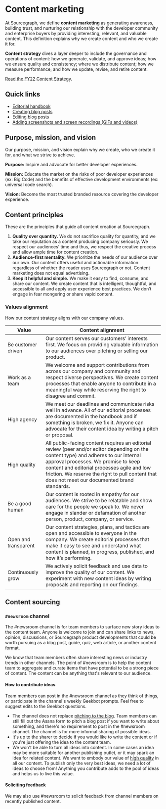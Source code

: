# Content marketing

At Sourcegraph, we define **content marketing** as generating awareness, building trust, and nurturing our relationship with the developer community and enterprise buyers by providing interesting, relevant, and valuable content. This definition explains why we create content and who we create it for.

**Content strategy** dives a layer deeper to include the governance and operations of content: how we generate, validate, and approve ideas; how we ensure quality and consistency; where we distribute content; how we measure performance; and how we update, revise, and retire content.

[Read the FY22 Content Strategy.](https://docs.google.com/document/d/1uz9AN5ZiGkbVD5mQmoKNO4mdbKaI1lukQcxPB2JiPx4/edit#)


## Quick links

- [Editorial handbook](editorial.md)
- [Creating blog posts](creating_blog_posts.md)
- [Editing blog posts](creating_blog_posts.md#editing-blog-posts)
- [Adding screenshots and screen recordings (GIFs and videos)](../adding_screenshots_screen_recording.md)

## Purpose, mission, and vision

Our purpose, mission, and vision explain why we create, who we create it for, and what we strive to achieve.

**Purpose:** Inspire and advocate for better developer experiences.

**Mission:** Educate the market on the risks of poor developer experiences (ex: Big Code) and the benefits of effective development environments (ex: universal code search).

**Vision:** Become the most trusted branded resource
covering the developer experience.


## Content principles

These are the principles that guide all content creation at Sourcegraph. 

1. **Quality over quantity.** We do not sacrifice quality for quantity, and we take our reputation as a content producing company seriously. We respect our audiences’ time and thus, we respect the creative process and allow ample time for content creation. 
1. **Audience-first mentality.** We prioritize the needs of our audience over our own. Our content offers useful and actionable information regardless of whether the reader uses Sourcegraph or not. Content marketing does not equal advertising. 
1. **Keep it helpful and simple.** We make it easy to find, consume, and share our content. We create content that is intelligent, thoughtful, and accessible to all and apply user experience best practices. We don’t engage in fear mongering or share vapid content.

### Values alignment

How our content strategy aligns with our company values.

| Value      | Content alignment |
| ----------- | ----------- |
| Be customer driven      | Our content serves our customers’ interests first. We focus on providing valuable information to our audiences over pitching or selling our product.  |
| Work as a team   | We welcome and support contributions from across our company and community and respect diverse perspectives. We create content processes that enable anyone to contribute in a meaningful way while reserving the right to disagree and commit.        |
| High agency   | We meet our deadlines and communicate risks well in advance. All of our editorial processes are documented in the handbook and if something is broken, we fix it. Anyone can advocate for their content idea by writing a pitch or proposal.     |
| High quality   | All public-facing content requires an editorial review (peer and/or editor depending on the content type) and adheres to our internal approval processes. We promise to keep content and editorial processes agile and low friction. We reserve the right to pull content that does not meet our documented brand standards.   |
| Be a good human   | Our content is rooted in empathy for our audiences. We strive to be relatable and show care for the people we speak to. We never engage in slander or defamation of another person, product, company, or service.    |
| Open and transparent  | Our content strategies, plans, and tactics are open and accessible to everyone in the company. We create editorial processes that make it easy to see and understand what content is planned, in progress, published, and how it’s performing.    |
| Continuously grow   | We actively solicit feedback and use data to improve the quality of our content. We experiment with new content ideas by writing proposals and reporting on our findings.   |

## Content sourcing

### `#newsroom` channel

The #newsroom channel is for team members to surface new story ideas to the content team. Anyone is welcome to join and can share links to news, opinion, discussions, or Sourcegraph product developments that could be worth pursuing as a blog post, guide, quiz, web article, or another content format.

We know that team members often share interesting news or industry trends in other channels. The point of #newsroom is to help the content team to aggregate and curate items that have potential to be a strong piece of content. The content can be anything that's relevant to our audience.

#### How to contribute ideas

Team members can post in the #newsroom channel as they think of things, or participate in the channel's weekly Geekbot prompts. Feel free to suggest edits to the Geekbot questions.

- The channel does not replace [pitching to the blog](#guidelines-for-contributing-to-sourcegraph-s-blog). Team members can still fill out the Asana form to pitch a blog post if you want to write about something, and there's no requirement to post in the #newsroom channel. The channel is for more informal sharing of possible ideas.
- It's up to the sharer to decide if you would like to write the content or if you're just offering the idea to the content team.
- We won't be able to turn all ideas into content. In some cases an idea may be more suitable for another publishing outlet, or it may spark an idea for related content. We want to embody our value of [high quality](./company/values,md#high-quality) in all our content. To publish only the very best ideas, we need a lot of ideas to choose from! Anything you contribute adds to the pool of ideas and helps us to live this value. 

#### Soliciting feedback

We may also use #newsroom to solicit feedback from channel members on recently published content. 

